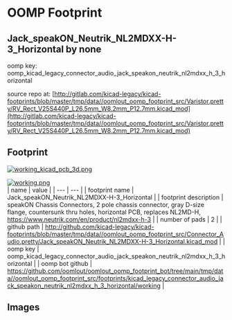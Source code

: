 # OOMP Footprint  
## Jack_speakON_Neutrik_NL2MDXX-H-3_Horizontal  by none  
  
oomp key: oomp_kicad_legacy_connector_audio_jack_speakon_neutrik_nl2mdxx_h_3_horizontal  
  
source repo at: [http://gitlab.com/kicad-legacy/kicad-footprints/blob/master/tmp/data//oomlout_oomp_footprint_src/Varistor.pretty/RV_Rect_V25S440P_L26.5mm_W8.2mm_P12.7mm.kicad_mod](http://gitlab.com/kicad-legacy/kicad-footprints/blob/master/tmp/data//oomlout_oomp_footprint_src/Varistor.pretty/RV_Rect_V25S440P_L26.5mm_W8.2mm_P12.7mm.kicad_mod)  
## Footprint  
  
[![working_kicad_pcb_3d.png](working_kicad_pcb_3d_600.png)](working_kicad_pcb_3d.png)  
  
[![working.png](working_600.png)](working.png)  
| name | value | 
| --- | --- | 
| footprint name | Jack_speakON_Neutrik_NL2MDXX-H-3_Horizontal | 
| footprint description | speakON Chassis Connectors, 2 pole chassis connector, gray D-size flange, countersunk thru holes, horizontal PCB, replaces NL2MD-H, https://www.neutrik.com/en/product/nl2mdxx-h-3 | 
| number of pads | 2 | 
| github path | http://github.com/kicad-legacy/kicad-footprints/blob/master/tmp/data//oomlout_oomp_footprint_src/Connector_Audio.pretty/Jack_speakON_Neutrik_NL2MDXX-H-3_Horizontal.kicad_mod | 
| oomp key | oomp_kicad_legacy_connector_audio_jack_speakon_neutrik_nl2mdxx_h_3_horizontal | 
| oomp bot github | https://github.com/oomlout/oomlout_oomp_footprint_bot/tree/main/tmp/data//oomlout_oomp_footprint_src/footprints/kicad_legacy_connector_audio_jack_speakon_neutrik_nl2mdxx_h_3_horizontal/working | 
## Images  
